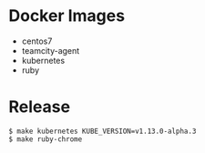 # Docker Images

- centos7
- teamcity-agent
- kubernetes
- ruby

# Release

```
$ make kubernetes KUBE_VERSION=v1.13.0-alpha.3
$ make ruby-chrome
```
